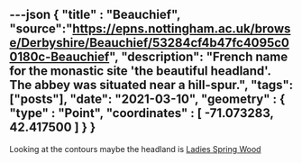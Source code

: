 ---json
{ 
  "title" : "Beauchief", 
  "source":"https://epns.nottingham.ac.uk/browse/Derbyshire/Beauchief/53284cf4b47fc4095c00180c-Beauchief",
  "description": "French name for the monastic site 'the beautiful headland'. The abbey was situated near a hill-spur.",
  "tags": ["posts"],
  "date": "2021-03-10",
  "geometry" : { 
    "type" : "Point", 
    "coordinates" : [ -71.073283, 42.417500 ] 
  }
}
---

Looking at the contours maybe the headland is [Ladies Spring Wood](https://www.openstreetmap.org/way/118398316)